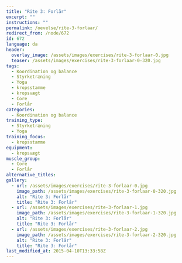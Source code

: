 ```yaml
---
title: "Rite 3: Forlår"
excerpt: ""
instructions: ""
permalink: /oevelse/rite-3-forlaar/
redirect_from: /node/672
id: 672
language: da
header:
  overlay_image: /assets/images/exercises/rite-3-forlaar-0.jpg
  teaser: /assets/images/exercises/rite-3-forlaar-0-320.jpg
tags:
  - Koordination og balance
  - Styrketræning
  - Yoga
  - kropsstamme
  - kropsvægt
  - Core
  - Forlår
categories:
  - Koordination og balance
training_type: 
  - Styrketræning
  - Yoga
training_focus: 
  - kropsstamme
equipment:
  - kropsvægt
muscle_group:
  - Core
  - Forlår
alternative_titles:
gallery:
  - url: /assets/images/exercises/rite-3-forlaar-0.jpg
    image_path: /assets/images/exercises/rite-3-forlaar-0-320.jpg
    alt: "Rite 3: Forlår"
    title: "Rite 3: Forlår"
  - url: /assets/images/exercises/rite-3-forlaar-1.jpg
    image_path: /assets/images/exercises/rite-3-forlaar-1-320.jpg
    alt: "Rite 3: Forlår"
    title: "Rite 3: Forlår"
  - url: /assets/images/exercises/rite-3-forlaar-2.jpg
    image_path: /assets/images/exercises/rite-3-forlaar-2-320.jpg
    alt: "Rite 3: Forlår"
    title: "Rite 3: Forlår"
last_modified_at: 2015-04-10T13:33:58Z
---
```




